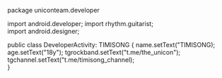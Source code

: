 package uniconteam.developer

import android.developer;
import rhythm.guitarist;                
import android.designer;

public class DeveloperActivity: TIMISONG {
    name.setText("TIMISONG);
    age.setText("18y");
    tgrockband.setText("t.me/the_unicon");
    tgchannel.setText("t.me/timisong_channel);     
}
    
